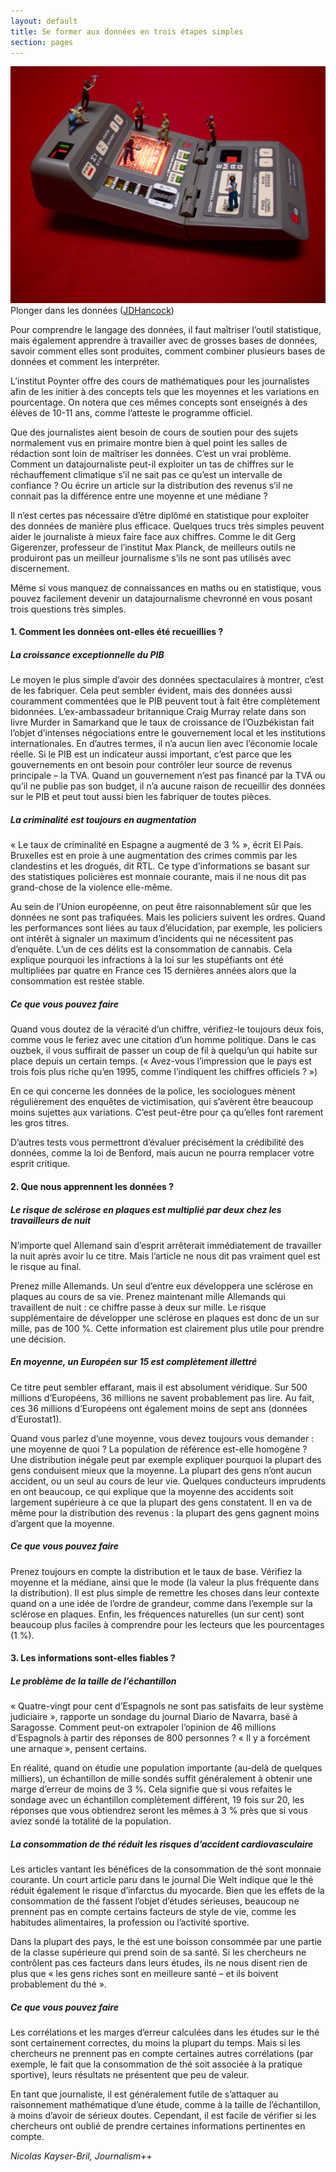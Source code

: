 ```yaml
---
layout: default
title: Se former aux données en trois étapes simples
section: pages
---
```


<div id="FIG051" class="imageblock">
<div class="content">
<img alt="Plonger dans les données" src="../figs/incoming/05-MM.jpg"></div>
<div class="title">Plonger dans les données (<a href="http://www.flickr.com/photos/jdhancock/3386035827/">JDHancock</a>)</div>
</div>

Pour comprendre le langage des données, il faut maîtriser l’outil statistique, mais également apprendre à travailler avec de grosses bases de données, savoir comment elles sont produites, comment combiner plusieurs bases de données et comment les interpréter.

L’institut Poynter offre des cours de mathématiques pour les journalistes afin de les initier à des concepts tels que les moyennes et les variations en pourcentage. On notera que ces mêmes concepts sont enseignés à des élèves de 10-11 ans, comme l’atteste le programme officiel.

Que des journalistes aient besoin de cours de soutien pour des sujets normalement vus en primaire montre bien à quel point les salles de rédaction sont loin de maîtriser les données. C’est un vrai problème. Comment un datajournaliste peut-il exploiter un tas de chiffres sur le réchauffement climatique s’il ne sait pas ce qu’est un intervalle de confiance ? Ou écrire un article sur la distribution des revenus s’il ne connait pas la différence entre une moyenne et une médiane ?

Il n’est certes pas nécessaire d’être diplômé en statistique pour exploiter des données de manière plus efficace. Quelques trucs très simples peuvent aider le journaliste à mieux faire face aux chiffres. Comme le dit Gerg Gigerenzer, professeur de l’institut Max Planck, de meilleurs outils ne produiront pas un meilleur journalisme s’ils ne sont pas utilisés avec discernement.

Même si vous manquez de connaissances en maths ou en statistique, vous pouvez facilement devenir un datajournalisme chevronné en vous posant trois questions très simples.

#### 1. Comment les données ont-elles été recueillies ?

##### La croissance exceptionnelle du PIB

Le moyen le plus simple d’avoir des données spectaculaires à montrer, c’est de les fabriquer. Cela peut sembler évident, mais des données aussi couramment commentées que le PIB peuvent tout à fait être complètement bidonnées. L’ex-ambassadeur britannique Craig Murray relate dans son livre Murder in Samarkand que le taux de croissance de l’Ouzbékistan fait l’objet d’intenses négociations entre le gouvernement local et les institutions internationales. En d’autres termes, il n’a aucun lien avec l’économie locale réelle. Si le PIB est un indicateur aussi important, c’est parce que les gouvernements en ont besoin pour contrôler leur source de revenus principale – la TVA. Quand un gouvernement n’est pas financé par la TVA ou qu’il ne publie pas son budget, il n’a aucune raison de recueillir des données sur le PIB et peut tout aussi bien les fabriquer de toutes pièces.

##### La criminalité est toujours en augmentation

« Le taux de criminalité en Espagne a augmenté de 3 % », écrit El País. Bruxelles est en proie à une augmentation des crimes commis par les clandestins et les drogués, dit RTL. Ce type d’informations se basant sur des statistiques policières est monnaie courante, mais il ne nous dit pas grand-chose de la violence elle-même.

Au sein de l’Union européenne, on peut être raisonnablement sûr que les données ne sont pas trafiquées. Mais les policiers suivent les ordres. Quand les performances sont liées au taux d’élucidation, par exemple, les policiers ont intérêt à signaler un maximum d’incidents qui ne nécessitent pas d’enquête. L’un de ces délits est la consommation de cannabis. Cela explique pourquoi les infractions à la loi sur les stupéfiants ont été multipliées par quatre en France ces 15 dernières années alors que la consommation est restée stable.

##### Ce que vous pouvez faire

Quand vous doutez de la véracité d’un chiffre, vérifiez-le toujours deux fois, comme vous le feriez avec une citation d’un homme politique. Dans le cas ouzbek, il vous suffirait de passer un coup de fil à quelqu’un qui habite sur place depuis un certain temps. (« Avez-vous l’impression que le pays est trois fois plus riche qu’en 1995, comme l’indiquent les chiffres officiels ? »)

En ce qui concerne les données de la police, les sociologues mènent régulièrement des enquêtes de victimisation, qui s’avèrent être beaucoup moins sujettes aux variations. C’est peut-être pour ça qu’elles font rarement les gros titres.

D’autres tests vous permettront d’évaluer précisément la crédibilité des données, comme la loi de Benford, mais aucun ne pourra remplacer votre esprit critique.

#### 2. Que nous apprennent les données ?

##### Le risque de sclérose en plaques est multiplié par deux chez les travailleurs de nuit 

N’importe quel Allemand sain d’esprit arrêterait immédiatement de travailler la nuit après avoir lu ce titre. Mais l’article ne nous dit pas vraiment quel est le risque au final.

Prenez mille Allemands. Un seul d’entre eux développera une sclérose en plaques au cours de sa vie. Prenez maintenant mille Allemands qui travaillent de nuit : ce chiffre passe à deux sur mille. Le risque supplémentaire de développer une sclérose en plaques est donc de un sur mille, pas de 100 %. Cette information est clairement plus utile pour prendre une décision.

##### En moyenne, un Européen sur 15 est complètement illettré

Ce titre peut sembler effarant, mais il est absolument véridique. Sur 500 millions d’Européens, 36 millions ne savent probablement pas lire. Au fait, ces 36 millions d’Européens ont également moins de sept ans (données d’Eurostat1).

Quand vous parlez d’une moyenne, vous devez toujours vous demander : une moyenne de quoi ? La population de référence est-elle homogène ? Une distribution inégale peut par exemple expliquer pourquoi la plupart des gens conduisent mieux que la moyenne. La plupart des gens n’ont aucun accident, ou un seul au cours de leur vie. Quelques conducteurs imprudents en ont beaucoup, ce qui explique que la moyenne des accidents soit largement supérieure à ce que la plupart des gens constatent. Il en va de même pour la distribution des revenus : la plupart des gens gagnent moins d’argent que la moyenne.

##### Ce que vous pouvez faire

Prenez toujours en compte la distribution et le taux de base. Vérifiez la moyenne et la médiane, ainsi que le mode (la valeur la plus fréquente dans la distribution). Il est plus simple de remettre les choses dans leur contexte quand on a une idée de l’ordre de grandeur, comme dans l’exemple sur la sclérose en plaques. Enfin, les fréquences naturelles (un sur cent) sont beaucoup plus faciles à comprendre pour les lecteurs que les pourcentages (1 %).

#### 3. Les informations sont-elles fiables ?

##### Le problème de la taille de l’échantillon

« Quatre-vingt pour cent d’Espagnols ne sont pas satisfaits de leur système judiciaire », rapporte un sondage du journal Diario de Navarra, basé à Saragosse. Comment peut-on extrapoler l’opinion de 46 millions d’Espagnols à partir des réponses de 800 personnes ? « Il y a forcément une arnaque », pensent certains.

En réalité, quand on étudie une population importante (au-delà de quelques milliers), un échantillon de mille sondés suffit généralement à obtenir une marge d’erreur de moins de 3 %. Cela signifie que si vous refaites le sondage avec un échantillon complètement différent, 19 fois sur 20, les réponses que vous obtiendrez seront les mêmes à 3 % près que si vous aviez sondé la totalité de la population. 

##### La consommation de thé réduit les risques d’accident cardiovasculaire

Les articles vantant les bénéfices de la consommation de thé sont monnaie courante. Un court article paru dans le journal Die Welt indique que le thé réduit également le risque d’infarctus du myocarde. Bien que les effets de la consommation de thé fassent l’objet d’études sérieuses, beaucoup ne prennent pas en compte certains facteurs de style de vie, comme les habitudes alimentaires, la profession ou l’activité sportive.

Dans la plupart des pays, le thé est une boisson consommée par une partie de la classe supérieure qui prend soin de sa santé. Si les chercheurs ne contrôlent pas ces facteurs dans leurs études, ils ne nous disent rien de plus que « les gens riches sont en meilleure santé – et ils boivent probablement du thé ».

##### Ce que vous pouvez faire

Les corrélations et les marges d’erreur calculées dans les études sur le thé sont certainement correctes, du moins la plupart du temps. Mais si les chercheurs ne prennent pas en compte certaines autres corrélations (par exemple, le fait que la consommation de thé soit associée à la pratique sportive), leurs résultats ne présentent que peu de valeur.

En tant que journaliste, il est généralement futile de s’attaquer au raisonnement mathématique d’une étude, comme à la taille de l’échantillon, à moins d’avoir de sérieux doutes. Cependant, il est facile de vérifier si les chercheurs ont oublié de prendre certaines informations pertinentes en compte.

_Nicolas Kayser-Bril, Journalism++_
